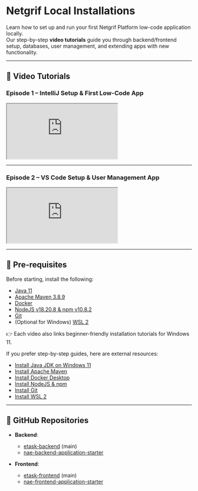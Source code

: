 # Netgrif Local Installations

Learn how to set up and run your first Netgrif Platform low-code application locally.  
Our step-by-step **video tutorials** guide you through backend/frontend setup, databases, user management, and extending apps with new functionality.

---

## 🎥 Video Tutorials

### Episode 1 – IntelliJ Setup & First Low-Code App
<div class="container">
    <iframe class="responsive-iframe" src="https://www.youtube.com/embed/4FLiukKa5Vs" title="Netgrif Platform Basic Courses – Episode 1"
    allow="accelerometer; autoplay; clipboard-write; encrypted-media; gyroscope; picture-in-picture"
    allowfullscreen></iframe>
</div>

---

### Episode 2 – VS Code Setup & User Management App
<div class="container">
    <iframe class="responsive-iframe" src="https://www.youtube.com/embed/QYXhVO0ZBQ4" title="Netgrif Platform Basic Courses – Episode 2"
    allow="accelerometer; autoplay; clipboard-write; encrypted-media; gyroscope; picture-in-picture"
    allowfullscreen></iframe>
</div>

---

## 🔧 Pre-requisites

Before starting, install the following:

- [Java 11](https://jdk.java.net/java-se-ri/11)
- [Apache Maven 3.8.9](https://maven.apache.org/download.cgi)
- [Docker](https://www.docker.com/)
- [NodeJS v18.20.8 & npm v10.8.2](https://nodejs.org/en)
- [Git](https://git-scm.com/)
- (Optional for Windows) [WSL 2](https://learn.microsoft.com/en-us/windows/wsl/)

👉 Each video also links beginner-friendly installation tutorials for Windows 11.

If you prefer step-by-step guides, here are external resources:
- [Install Java JDK on Windows 11](https://www.youtube.com/watch?v=Q1u6S1eVXtI)
- [Install Apache Maven](https://www.youtube.com/watch?v=ub3P8ZJdW-E)
- [Install Docker Desktop](https://www.youtube.com/watch?v=3c-iBn73dDE)
- [Install NodeJS & npm](https://www.youtube.com/watch?v=U8XF6AFGqlc)
- [Install Git](https://www.youtube.com/watch?v=2j7fD92g-gE)
- [Install WSL 2](https://www.youtube.com/watch?v=1WX6pkg7cDQ)

---

## 📁 GitHub Repositories

- **Backend**:
    - [etask-backend](https://github.com/netgrif/etask-backend) (main)
    - [nae-backend-application-starter](https://github.com/netgrif/nae-backend-application-starter)

- **Frontend**:
    - [etask-frontend](https://github.com/netgrif/etask-frontend) (main)
    - [nae-frontend-application-starter](https://github.com/netgrif/nae-frontend-application-starter)
